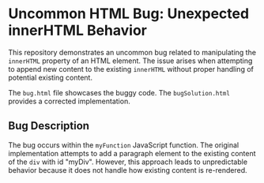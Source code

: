 # Uncommon HTML Bug: Unexpected innerHTML Behavior

This repository demonstrates an uncommon bug related to manipulating the `innerHTML` property of an HTML element.  The issue arises when attempting to append new content to the existing `innerHTML` without proper handling of potential existing content.

The `bug.html` file showcases the buggy code. The `bugSolution.html` provides a corrected implementation.

## Bug Description

The bug occurs within the `myFunction` JavaScript function. The original implementation attempts to add a paragraph element to the existing content of the `div` with id "myDiv".  However, this approach leads to unpredictable behavior because it does not handle how existing content is re-rendered.